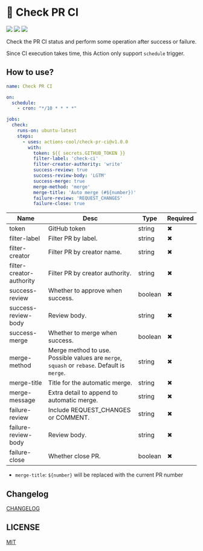 # 🚗 Check PR CI

![](https://img.shields.io/github/workflow/status/actions-cool/check-pr-ci/CI?style=flat-square)
[![](https://img.shields.io/badge/marketplace-check--pr--ci-blueviolet?style=flat-square)](https://github.com/marketplace/actions/check-pr-ci)
[![](https://img.shields.io/github/v/release/actions-cool/check-pr-ci?style=flat-square&color=orange)](https://github.com/actions-cool/check-pr-ci/releases)


Check the PR CI status and perform some operation after success or failure.

Since CI execution takes time, this Action only support `schedule` trigger.

## How to use?

```yml
name: Check PR CI

on:
  schedule:
    - cron: "*/10 * * * *"

jobs:
  check:
    runs-on: ubuntu-latest
    steps:
      - uses: actions-cool/check-pr-ci@v1.0.0
        with:
          token: ${{ secrets.GITHUB_TOKEN }}
          filter-label: 'check-ci'
          filter-creator-authority: 'write'
          success-review: true
          success-review-body: 'LGTM'
          success-merge: true
          merge-method: 'merge'
          merge-title: 'Auto merge (#${number})'
          failure-review: 'REQUEST_CHANGES'
          failure-close: true
```

| Name | Desc | Type | Required |
| -- | -- | -- | -- |
| token | GitHub token | string | ✖ |
| filter-label | Filter PR by label. | string | ✖ |
| filter-creator | Filter PR by creator name. | string | ✖ |
| filter-creator-authority | Filter PR by creator authority. | string | ✖ |
| success-review | Whether to approve when success. | boolean | ✖ |
| success-review-body | Review body. | string | ✖ |
| success-merge | Whether to merge when success. | boolean | ✖ |
| merge-method | Merge method to use. Possible values are `merge`, `squash` or `rebase`. Default is `merge`. | string | ✖ |
| merge-title | Title for the automatic merge. | string | ✖ |
| merge-message | Extra detail to append to automatic merge. | string | ✖ |
| failure-review | Include REQUEST_CHANGES or COMMENT. | string | ✖ |
| failure-review-body | Review body. | string | ✖ |
| failure-close | Whether close PR. | boolean | ✖ |

- `merge-title`: `${number}` will be replaced with the current PR number

## Changelog

[CHANGELOG](./CHANGELOG.md)

## LICENSE

[MIT](./LICENSE)
